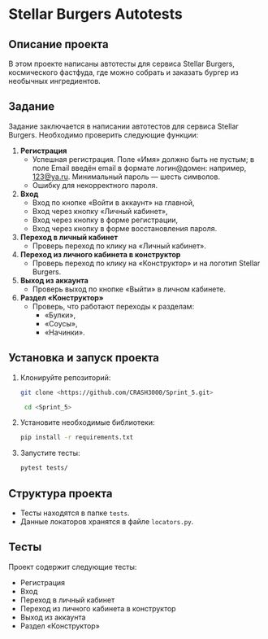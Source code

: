 # Stellar Burgers Autotests

## Описание проекта

В этом проекте написаны автотесты для сервиса Stellar Burgers, космического фастфуда, где можно собрать и заказать бургер из необычных ингредиентов.

## Задание

Задание заключается в написании автотестов для сервиса Stellar Burgers. Необходимо проверить следующие функции:

1. **Регистрация**
    - Успешная регистрация. Поле «Имя» должно быть не пустым; в поле Email введён email в формате логин@домен: например, 123@ya.ru. Минимальный пароль — шесть символов.
    - Ошибку для некорректного пароля.
2. **Вход**
    - Вход по кнопке «Войти в аккаунт» на главной,
    - Вход через кнопку «Личный кабинет»,
    - Вход через кнопку в форме регистрации,
    - Вход через кнопку в форме восстановления пароля.
3. **Переход в личный кабинет**
    - Проверь переход по клику на «Личный кабинет».
4. **Переход из личного кабинета в конструктор**
    - Проверь переход по клику на «Конструктор» и на логотип Stellar Burgers.
5. **Выход из аккаунта**
    - Проверь выход по кнопке «Выйти» в личном кабинете.
6. **Раздел «Конструктор»**
    - Проверь, что работают переходы к разделам:
        - «Булки»,
        - «Соусы»,
        - «Начинки».

## Установка и запуск проекта

1. Клонируйте репозиторий:

    ```bash
    git clone <https://github.com/CRASH3000/Sprint_5.git>
    ```
   ```bash
    cd <Sprint_5>
    ```


2. Установите необходимые библиотеки:

    ```bash
    pip install -r requirements.txt
    ```

3. Запустите тесты:

    ```bash
    pytest tests/
    ```

## Структура проекта

- Тесты находятся в папке `tests`.
- Данные локаторов хранятся в файле `locators.py`.

## Тесты

Проект содержит следующие тесты:

- Регистрация
- Вход
- Переход в личный кабинет 
- Переход из личного кабинета в конструктор 
- Выход из аккаунта
- Раздел «Конструктор»
